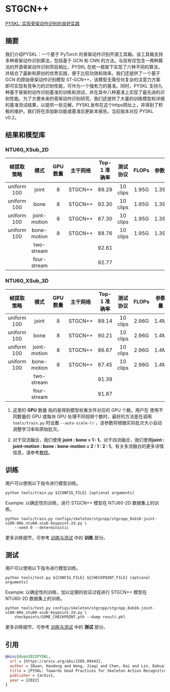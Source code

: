 # STGCN++

[PYSKL: 实现骨架动作识别的良好实践](https://arxiv.org/abs/2205.09443)

<!-- [ALGORITHM] -->

## 摘要

<!-- [ABSTRACT] -->

我们介绍PYSKL：一个基于 PyTorch 的骨架动作识别开源工具箱。该工具箱支持多种骨架动作识别算法，包括基于 GCN 和 CNN 的方法。与现有仅包含一两种算法的开源骨架动作识别项目相比，PYSKL 在统一框架下实现了六种不同的算法，并结合了最新和原创的优秀实践，便于比较功效和效率。我们还提供了一个基于 GCN 的原始骨架动作识别模型 ST-GCN++，该模型无需任何复杂的注意力方案即可实现有竞争力的识别性能，可作为一个强有力的基准。同时，PYSKL 支持九种基于骨架的动作识别基准的训练和测试，并在其中八种基准上实现了最先进的识别性能。为了方便未来的骨架动作识别研究，我们还提供了大量的训练模型和详细的基准测试结果，以提供一些见解。PYSKL发布在这个https网址上，并得到了积极的维护。我们将在添加新功能或基准后更新本报告。当前版本对应 PYSKL v0.2。

## 结果和模型库

### NTU60_XSub_2D

| 帧提取策略  |     模式     | GPU数量 | 主干网络 | Top-1 准确率 | 测试协议 | FLOPs | 参数量 |                   配置文件                   |                     ckpt                     |                     log                     |
| :---------: | :----------: | :-----: | :------: | :----------: | :------: | :---: | :----: | :------------------------------------------: | :------------------------------------------: | :-----------------------------------------: |
| uniform 100 |    joint     |    8    | STGCN++  |    89.29     | 10 clips | 1.95G | 1.39M  | [config](/configs/skeleton/stgcnpp/stgcnpp_8xb16-joint-u100-80e_ntu60-xsub-keypoint-2d.py) | [ckpt](https://download.openmmlab.com/mmaction/v1.0/skeleton/stgcnpp/stgcnpp_8xb16-joint-u100-80e_ntu60-xsub-keypoint-2d/stgcnpp_8xb16-joint-u100-80e_ntu60-xsub-keypoint-2d_20221228-86e1e77a.pth) | [log](https://download.openmmlab.com/mmaction/v1.0/skeleton/stgcnpp/stgcnpp_8xb16-joint-u100-80e_ntu60-xsub-keypoint-2d/stgcnpp_8xb16-joint-u100-80e_ntu60-xsub-keypoint-2d.log) |
| uniform 100 |     bone     |    8    | STGCN++  |    92.30     | 10 clips | 1.95G | 1.39M  | [config](/configs/skeleton/stgcnpp/stgcnpp_8xb16-bone-u100-80e_ntu60-xsub-keypoint-2d.py) | [ckpt](https://download.openmmlab.com/mmaction/v1.0/skeleton/stgcnpp/stgcnpp_8xb16-bone-u100-80e_ntu60-xsub-keypoint-2d/stgcnpp_8xb16-bone-u100-80e_ntu60-xsub-keypoint-2d_20221228-cd11a691.pth) | [log](https://download.openmmlab.com/mmaction/v1.0/skeleton/stgcnpp/stgcnpp_8xb16-bone-u100-80e_ntu60-xsub-keypoint-2d/stgcnpp_8xb16-bone-u100-80e_ntu60-xsub-keypoint-2d.log) |
| uniform 100 | joint-motion |    8    | STGCN++  |    87.30     | 10 clips | 1.95G | 1.39M  | [config](/configs/skeleton/stgcnpp/stgcnpp_8xb16-joint-motion-u100-80e_ntu60-xsub-keypoint-2d.py) | [ckpt](https://download.openmmlab.com/mmaction/v1.0/skeleton/stgcnpp/stgcnpp_8xb16-joint-motion-u100-80e_ntu60-xsub-keypoint-2d/stgcnpp_8xb16-joint-motion-u100-80e_ntu60-xsub-keypoint-2d_20221228-19a34aba.pth) | [log](https://download.openmmlab.com/mmaction/v1.0/skeleton/stgcnpp/stgcnpp_8xb16-joint-motion-u100-80e_ntu60-xsub-keypoint-2d/stgcnpp_8xb16-joint-motion-u100-80e_ntu60-xsub-keypoint-2d.log) |
| uniform 100 | bone-motion  |    8    | STGCN++  |    88.76     | 10 clips | 1.95G | 1.39M  | [config](/configs/skeleton/stgcnpp/stgcnpp_8xb16-bone-motion-u100-80e_ntu60-xsub-keypoint-2d.py) | [ckpt](https://download.openmmlab.com/mmaction/v1.0/skeleton/stgcnpp/stgcnpp_8xb16-bone-motion-u100-80e_ntu60-xsub-keypoint-2d/stgcnpp_8xb16-bone-motion-u100-80e_ntu60-xsub-keypoint-2d_20221228-c02a0749.pth) | [log](https://download.openmmlab.com/mmaction/v1.0/skeleton/stgcnpp/stgcnpp_8xb16-bone-motion-u100-80e_ntu60-xsub-keypoint-2d/stgcnpp_8xb16-bone-motion-u100-80e_ntu60-xsub-keypoint-2d.log) |
|             |  two-stream  |         |          |    92.61     |          |       |        |                                              |                                              |                                             |
|             | four-stream  |         |          |    92.77     |          |       |        |                                              |                                              |                                             |

### NTU60_XSub_3D

| 帧提取策略  |     模式     | GPU数量 | 主干网络 | Top-1 准确率 | 测试协议 | FLOPs | 参数量 |                   配置文件                   |                     ckpt                     |                     log                     |
| :---------: | :----------: | :-----: | :------: | :----------: | :------: | :---: | :----: | :------------------------------------------: | :------------------------------------------: | :-----------------------------------------: |
| uniform 100 |    joint     |    8    | STGCN++  |    89.14     | 10 clips | 2.96G |  1.4M  | [config](/configs/skeleton/stgcnpp/stgcnpp_8xb16-joint-u100-80e_ntu60-xsub-keypoint-3d.py) | [ckpt](https://download.openmmlab.com/mmaction/v1.0/skeleton/stgcnpp/stgcnpp_8xb16-joint-u100-80e_ntu60-xsub-keypoint-3d/stgcnpp_8xb16-joint-u100-80e_ntu60-xsub-keypoint-3d_20221230-4e455ce3.pth) | [log](https://download.openmmlab.com/mmaction/v1.0/skeleton/stgcnpp/stgcnpp_8xb16-joint-u100-80e_ntu60-xsub-keypoint-3d/stgcnpp_8xb16-joint-u100-80e_ntu60-xsub-keypoint-3d.log) |
| uniform 100 |     bone     |    8    | STGCN++  |    90.21     | 10 clips | 2.96G |  1.4M  | [config](/configs/skeleton/stgcnpp/stgcnpp_8xb16-bone-u100-80e_ntu60-xsub-keypoint-3d.py) | [ckpt](https://download.openmmlab.com/mmaction/v1.0/skeleton/stgcnpp/stgcnpp_8xb16-bone-u100-80e_ntu60-xsub-keypoint-3d/stgcnpp_8xb16-bone-u100-80e_ntu60-xsub-keypoint-3d_20221230-7f356072.pth) | [log](https://download.openmmlab.com/mmaction/v1.0/skeleton/stgcnpp/stgcnpp_8xb16-bone-u100-80e_ntu60-xsub-keypoint-3d/stgcnpp_8xb16-bone-u100-80e_ntu60-xsub-keypoint-3d.log) |
| uniform 100 | joint-motion |    8    | STGCN++  |    86.67     | 10 clips | 2.96G |  1.4M  | [config](/configs/skeleton/stgcnpp/stgcnpp_8xb16-joint-motion-u100-80e_ntu60-xsub-keypoint-3d.py) | [ckpt](https://download.openmmlab.com/mmaction/v1.0/skeleton/stgcnpp/stgcnpp_8xb16-joint-motion-u100-80e_ntu60-xsub-keypoint-3d/stgcnpp_8xb16-joint-motion-u100-80e_ntu60-xsub-keypoint-3d_20221230-650de5cc.pth) | [log](https://download.openmmlab.com/mmaction/v1.0/skeleton/stgcnpp/stgcnpp_8xb16-joint-motion-u100-80e_ntu60-xsub-keypoint-3d/stgcnpp_8xb16-joint-motion-u100-80e_ntu60-xsub-keypoint-3d.log) |
| uniform 100 | bone-motion  |    8    | STGCN++  |    87.45     | 10 clips | 2.96G |  1.4M  | [config](/configs/skeleton/stgcnpp/stgcnpp_8xb16-bone-motion-u100-80e_ntu60-xsub-keypoint-3d.py) | [ckpt](https://download.openmmlab.com/mmaction/v1.0/skeleton/stgcnpp/stgcnpp_8xb16-bone-motion-u100-80e_ntu60-xsub-keypoint-3d/stgcnpp_8xb16-bone-motion-u100-80e_ntu60-xsub-keypoint-3d_20221230-b00440d2.pth) | [log](https://download.openmmlab.com/mmaction/v1.0/skeleton/stgcnpp/stgcnpp_8xb16-bone-motion-u100-80e_ntu60-xsub-keypoint-3d/stgcnpp_8xb16-bone-motion-u100-80e_ntu60-xsub-keypoint-3d.log) |
|             |  two-stream  |         |          |    91.39     |          |       |        |                                              |                                              |                                             |
|             | four-stream  |         |          |    91.87     |          |       |        |                                              |                                              |                                             |

1. 这里的 **GPU** 数量 指的是得到模型权重文件对应的 GPU 个数。用户在 使用不同数量的 GPU 或每块 GPU 处理不同视频个数时，最好的方法是在调用 `tools/train.py` 时设置 `--auto-scale-lr` ，该参数将根据实际批次大小自动调整学习率和原始批次。

2. 对于双流融合，我们使用 **joint : bone = 1 : 1**。对于四流融合，我们使用**joint : joint-motion : bone : bone-motion = 2 : 1 : 2 : 1**。有关多流融合的更多详情信息，请参考[教程](/docs/zh_cn/useful_tools.md#%E5%A4%9A%E6%B5%81%E8%9E%8D%E5%90%88)。

## 训练

用户可以使用以下指令进行模型训练。

```shell
python tools/train.py ${CONFIG_FILE} [optional arguments]
```

Example: 以确定性的训练，进行 STGCN++ 模型在 NTU60-2D 数据集上的训练。

```shell
python tools/train.py configs/skeleton/stgcnpp/stgcnpp_8xb16-joint-u100-80e_ntu60-xsub-keypoint-2d.py \
    --seed 0 --deterministic
```

更多训练细节，可参考 [训练与测试](/docs/zh_cn/user_guides/train_test.md#%E8%AE%AD%E7%BB%83) 中的 **训练** 部分。

## 测试

用户可以使用以下指令进行模型训练。

```shell
python tools/test.py ${CONFIG_FILE} ${CHECKPOINT_FILE} [optional arguments]
```

Example: 以确定性的训练，加以定期的验证过程进行 STGCN++ 模型在 NTU60-2D 数据集上的训练。

```shell
python tools/test.py configs/skeleton/stgcnpp/stgcnpp_8xb16-joint-u100-80e_ntu60-xsub-keypoint-2d.py \
    checkpoints/SOME_CHECKPOINT.pth --dump result.pkl
```

更多训练细节，可参考 [训练与测试](/docs/zh_cn/user_guides/train_test.md#%E6%B5%8B%E8%AF%95) 中的 **测试** 部分。

## 引用

```BibTeX
@misc{duan2022PYSKL,
  url = {https://arxiv.org/abs/2205.09443},
  author = {Duan, Haodong and Wang, Jiaqi and Chen, Kai and Lin, Dahua},
  title = {PYSKL: Towards Good Practices for Skeleton Action Recognition},
  publisher = {arXiv},
  year = {2022}
}
```
